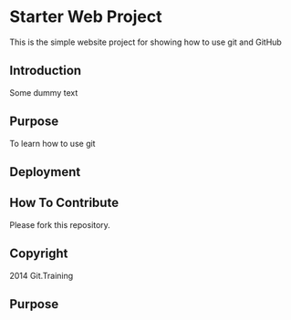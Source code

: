# Starter Web Project

This is the simple website project for showing how to use git and GitHub

## Introduction

Some dummy text

## Purpose

To learn how to use git

## Deployment

## How To Contribute

Please fork this repository.

## Copyright

2014 Git.Training

## Purpose


